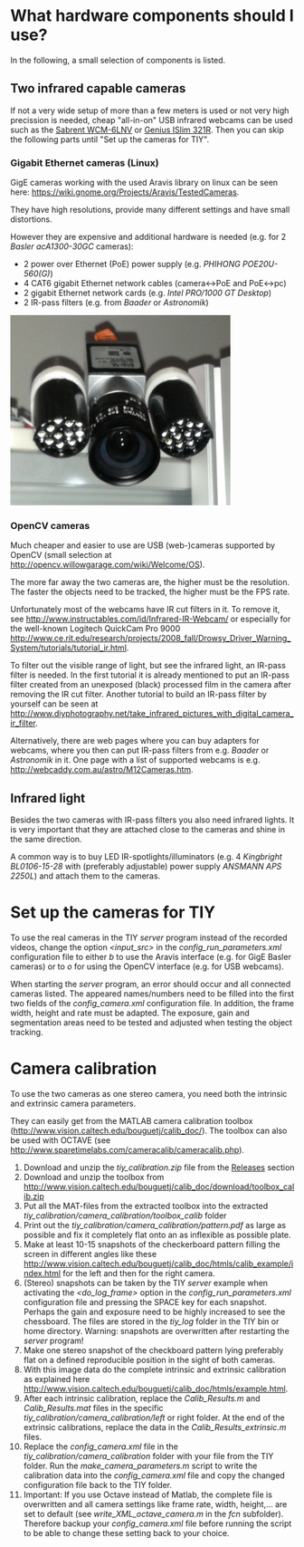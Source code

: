 # What hardware components should I use? #
In the following, a small selection of components is listed.

## Two infrared capable cameras ##

If not a very wide setup of more than a few meters is used or not very high precission is needed, cheap "all-in-on" USB infrared webcams can be used such as the [Sabrent WCM-6LNV](http://www.amazon.com/Sabrent-Night-Vision-Webcam-WCM-6LNV/dp/B000BEZVEA/ref=sr_1_1?ie=UTF8&qid=1359396564&sr=8-1&keywords=infrared+webcam) or [Genius ISlim 321R](http://www.geniusnet.com/wSite/ct?xItem=16756&ctNode=160). Then you can skip the following parts until "Set up the cameras for TIY".

### Gigabit Ethernet cameras (Linux) ###
GigE cameras working with the used Aravis library on linux can be seen here: https://wiki.gnome.org/Projects/Aravis/TestedCameras.

They have high resolutions, provide many different settings and have small distortions.

However they are expensive and additional hardware is needed (e.g. for 2 _Basler acA1300-30GC_ cameras):
  * 2 power over Ethernet (PoE) power supply (e.g. _PHIHONG POE20U-560(G)_)
  * 4 CAT6 gigabit Ethernet network cables (camera<->PoE and PoE<->pc)
  * 2 gigabit Ethernet network cards (e.g. _Intel PRO/1000 GT Desktop_)
  * 2 IR-pass filters (e.g. from _Baader_ or _Astronomik_)

![../pics/baseler_camera_with_ir_leds.jpg](../pics/baseler_camera_with_ir_leds.jpg)

### OpenCV cameras ###
Much cheaper and easier to use are USB (web-)cameras supported by OpenCV (small selection at http://opencv.willowgarage.com/wiki/Welcome/OS).

The more far away the two cameras are, the higher must be the resolution. The faster the objects need to be tracked, the higher must be the FPS rate.

Unfortunately most of the webcams have IR cut filters in it. To remove it, see http://www.instructables.com/id/Infrared-IR-Webcam/ or especially for the well-known Logitech QuickCam Pro 9000 http://www.ce.rit.edu/research/projects/2008_fall/Drowsy_Driver_Warning_System/tutorials/tutorial_ir.html.

To filter out the visible range of light, but see the infrared light, an IR-pass filter is needed. In the first tutorial it is already mentioned to put an IR-pass filter created from an unexposed (black) processed film in the camera after removing the IR cut filter. Another tutorial to build an IR-pass filter by yourself can be seen at http://www.diyphotography.net/take_infrared_pictures_with_digital_camera_ir_filter.

Alternatively, there are web pages where you can buy adapters for webcams, where you then can put IR-pass filters from e.g. _Baader_ or _Astronomik_ in it. One page with a list of supported webcams is e.g. http://webcaddy.com.au/astro/M12Cameras.htm.

## Infrared light ##
Besides the two cameras with IR-pass filters you also need infrared lights. It is very important that they are attached close to the cameras and shine in the same direction.

A common way is to buy LED IR-spotlights/illuminators (e.g. 4 _Kingbright BL0106-15-28_ with (preferably adjustable) power supply _ANSMANN APS 2250L_) and attach them to the cameras.

# Set up the cameras for TIY #
To use the real cameras in the TIY _server_ program instead of the recorded videos, change the option _<input_src>_ in the _config_run_parameters.xml_ configuration file to either _b_ to use the Aravis interface (e.g. for GigE Basler cameras) or to _o_ for using the OpenCV interface (e.g. for USB webcams).

When starting the _server_ program, an error should occur and all connected cameras listed. The appeared names/numbers need to be filled into the first two fields of the _config_camera.xml_ configuration file. In addition, the frame width, height and rate must be adapted. The exposure, gain and segmentation areas need to be tested and adjusted when testing the object tracking.

# Camera calibration #
To use the two cameras as one stereo camera, you need both the intrinsic and extrinsic camera parameters.

They can easily get from the MATLAB camera calibration toolbox (http://www.vision.caltech.edu/bouguetj/calib_doc/). The toolbox can also be used with OCTAVE (see http://www.sparetimelabs.com/cameracalib/cameracalib.php).

  1. Download and unzip the _tiy_calibration.zip_ file from the [Releases](../releases) section
  1. Download and unzip the toolbox from http://www.vision.caltech.edu/bouguetj/calib_doc/download/toolbox_calib.zip
  1. Put all the MAT-files from the extracted toolbox into the extracted _tiy_calibration/camera_calibration/toolbox\_calib_ folder
  1. Print out the _tiy_calibration/camera_calibration/pattern.pdf_ as large as possible and fix it completely flat onto an as inflexible as possible plate.
  1. Make at least 10-15 snapshots of the checkerboard pattern filling the screen in different angles like these http://www.vision.caltech.edu/bouguetj/calib_doc/htmls/calib_example/index.html for the left and then for the right camera.
  1. (Stereo) snapshots can be taken by the TIY _server_ example when activating the _<do_log_frame>_ option in the _config_run_parameters.xml_ configuration file and pressing the SPACE key for each snapshot. Perhaps the gain and exposure need to be highly increased to see the chessboard. The files are stored in the _tiy_log_ folder in the TIY bin or home directory. Warning: snapshots are overwritten after restarting the _server_ program!
  1. Make one stereo snapshot of the checkboard pattern lying preferably flat on a defined reproducible position in the sight of both cameras.
  1. With this image data do the complete intrinsic and extrinsic calibration as explained here http://www.vision.caltech.edu/bouguetj/calib_doc/htmls/example.html.
  1. After each intrinsic calibration, replace the _Calib_Results.m_ and _Calib_Results.mat_ files in the specific _tiy_calibration/camera_calibration/left_ or right folder. At the end of the extrinsic calibrations, replace the data in the _Calib_Results_extrinsic.m_ files.
  1. Replace the _config_camera.xml_ file in the _tiy_calibration/camera_calibration_ folder with your file from the TIY folder. Run the _make_camera_parameters.m_ script to write the calibration data into the _config_camera.xml_ file and copy the changed configuration file back to the TIY folder.
  1. Important: If you use Octave instead of Matlab, the complete file is overwritten and all camera settings like frame rate, width, height,... are set to default (see _write_XML_octave_camera.m_ in the _fcn_ subfolder). Therefore backup your _config_camera.xml_ file before running the script to be able to change these setting back to your choice.
